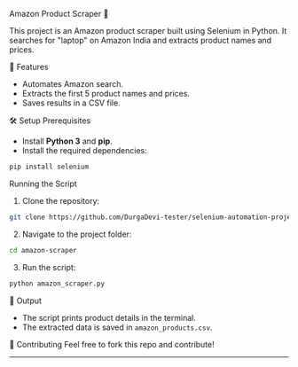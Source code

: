 
 Amazon Product Scraper 🛒

This project is an Amazon product scraper built using Selenium in Python. It searches for "laptop" on Amazon India and extracts product names and prices.

 🚀 Features
- Automates Amazon search.
- Extracts the first 5 product names and prices.
- Saves results in a CSV file.

 🛠️ Setup
 Prerequisites
- Install **Python 3** and **pip**.
- Install the required dependencies:
```bash
pip install selenium
```

 Running the Script
1. Clone the repository:
```bash
git clone https://github.com/DurgaDevi-tester/selenium-automation-projects.git
```
2. Navigate to the project folder:
```bash
cd amazon-scraper
```
3. Run the script:
```bash
python amazon_scraper.py
```

 
📂 Output
- The script prints product details in the terminal.
- The extracted data is saved in `amazon_products.csv`.

 🤝 Contributing
Feel free to fork this repo and contribute!

---


